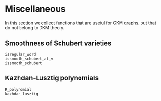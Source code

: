 # Miscellaneous

In this section we collect functions that are useful for GKM graphs, but that do not belong to GKM theory.


## Smoothness of Schubert varieties

```@docs
isregular_word
issmooth_schubert_at_v
issmooth_schubert
```

## Kazhdan-Lusztig polynomials

```@docs
R_polynomial
kazhdan_lusztig
```
